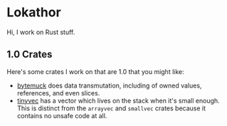 # Lokathor

Hi, I work on Rust stuff.

## 1.0 Crates

Here's some crates I work on that are 1.0 that you might like:
* [bytemuck](https://docs.rs/bytemuck) does data transmutation, including of owned values, references, and even slices.
* [tinyvec](https://docs.rs/tinyvec) has a vector which lives on the stack when it's small enough. This is distinct from the `arrayvec` and `smallvec` crates because it contains no unsafe code at all.
